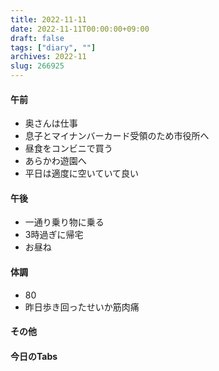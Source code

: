 ```yaml
---
title: 2022-11-11
date: 2022-11-11T00:00:00+09:00
draft: false
tags: ["diary", ""]
archives: 2022-11
slug: 266925
---
```

#### 午前
- 奥さんは仕事
- 息子とマイナンバーカード受領のため市役所へ
- 昼食をコンビニで買う
- あらかわ遊園へ
- 平日は適度に空いていて良い
#### 午後
- 一通り乗り物に乗る
- 3時過ぎに帰宅
- お昼ね
#### 体調
- 80
- 昨日歩き回ったせいか筋肉痛
#### その他
#### 今日のTabs